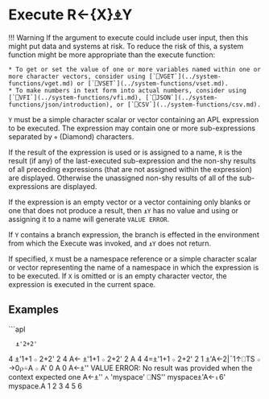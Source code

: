 <h1 class="heading"><span class="name">Execute</span> <span class="command">R←{X}⍎Y</span></h1>

!!! Warning
	If the argument to execute could include user input, then this might put data and systems at risk.
	To reduce the risk of this, a system function might be more appropriate than the execute function:

	* To get or set the value of one or more variables named within one or more character vectors, consider using [`⎕VGET`](../system-functions/vget.md) or [`⎕VSET`](../system-functions/vset.md).
	* To make numbers in text form into actual numbers, consider using [`⎕VFI`](../system-functions/vfi.md), [`⎕JSON`](../system-functions/json/introduction), or [`⎕CSV`](../system-functions/csv.md).

`Y` must be a simple character scalar or vector containing an APL expression to be executed. The expression may contain one or more sub-expressions separated by `⋄` (Diamond) characters.

If the result of the expression is used or is assigned to a name,  `R` is the result (if any) of the last-executed sub-expression and the non-shy results of all preceding expressions (that are not assigned within the expression) are displayed. Otherwise the unassigned non-shy results of all of the sub-expressions are displayed.

If the expression is an empty vector or a vector containing only blanks or one that does not produce a result, then `⍎Y` has no value and using or assigning it to a name will generate `VALUE ERROR`.

If `Y` contains a branch expression, the branch is effected in the environment from which the Execute was invoked, and `⍎Y` does not return.

If specified, `X` must be a namespace reference or a simple character scalar or vector representing the name of a namespace in which the expression is to be executed. If `X` is omitted or is an empty character vector, the expression is executed in the current space.

<h2 class="example">Examples</h2>
```apl

      ⍎'2+2'
4
      ⍎'1+1 ⋄ 2+2'
2
4
      A← ⍎'1+1 ⋄ 2+2'
2
      A
4
      4=⍎'1+1 ⋄ 2+2'
2
1
      ⍎'A←2|¯1↑⎕TS ⋄ →0⍴⍨A ⋄ A'
0
      A
0
      A←⍎''
VALUE ERROR: No result was provided when the context expected one
      A←⍎''
     ∧
      'myspace' ⎕NS''
      myspace⍎'A←⍳6'
      myspace.A
1 2 3 4 5 6
```
